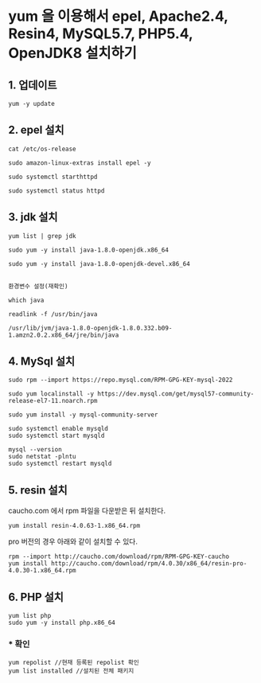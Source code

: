 # yum 을 이용해서  epel, Apache2.4, Resin4, MySQL5.7, PHP5.4, OpenJDK8 설치하기

## 1. 업데이트

	yum -y update

## 2. epel 설치
	cat /etc/os-release

	sudo amazon-linux-extras install epel -y

	sudo systemctl starthttpd

	sudo systemctl status httpd


## 3. jdk 설치

	yum list | grep jdk

	sudo yum -y install java-1.8.0-openjdk.x86_64

	sudo yum -y install java-1.8.0-openjdk-devel.x86_64


	환경변수 설정(재확인)

	which java

	readlink -f /usr/bin/java

	/usr/lib/jvm/java-1.8.0-openjdk-1.8.0.332.b09-1.amzn2.0.2.x86_64/jre/bin/java
	

## 4. MySql 설치

	sudo rpm --import https://repo.mysql.com/RPM-GPG-KEY-mysql-2022

	sudo yum localinstall -y https://dev.mysql.com/get/mysql57-community-release-el7-11.noarch.rpm

	sudo yum install -y mysql-community-server

	sudo systemctl enable mysqld
	sudo systemctl start mysqld

	mysql --version
	sudo netstat -plntu 
	sudo systemctl restart mysqld



## 5. resin 설치

caucho.com 에서 rpm 파일을 다운받은 뒤 설치한다.

	yum install resin-4.0.63-1.x86_64.rpm
pro 버전의 경우 아래와 같이 설치할 수 있다.

	rpm --import http://caucho.com/download/rpm/RPM-GPG-KEY-caucho
	yum install http://caucho.com/download/rpm/4.0.30/x86_64/resin-pro-4.0.30-1.x86_64.rpm


## 6. PHP 설치

	yum list php
	sudo yum -y install php.x86_64


### * 확인

	yum repolist //현재 등록된 repolist 확인
	yum list installed //설치된 전체 패키지

	